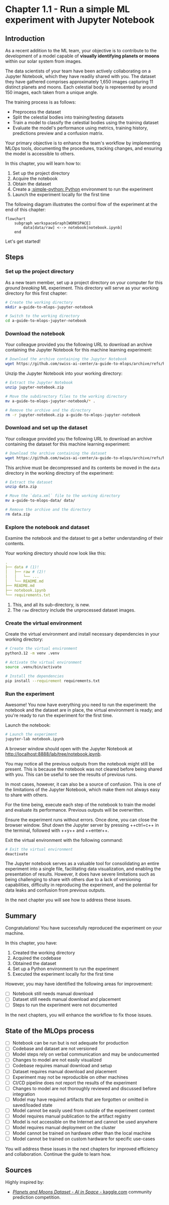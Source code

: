 # Chapter 1.1 - Run a simple ML experiment with Jupyter Notebook

## Introduction

As a recent addition to the ML team, your objective is to contribute to the
development of a model capable of **visually identifying planets or moons**
within our solar system from images.

The data scientists of your team have been actively collaborating on a Jupyter
Notebook, which they have readily shared with you. The dataset they have
gathered comprises approximately 1,650 images capturing 11 distinct planets and
moons. Each celestial body is represented by around 150 images, each taken from
a unique angle.

The training process is as follows:

- Preprocess the dataset
- Split the celestial bodies into training/testing datasets
- Train a model to classify the celestial bodies using the training dataset
- Evaluate the model's performance using metrics, training history, predictions
  preview and a confusion matrix.

Your primary objective is to enhance the team's workflow by implementing MLOps
tools, documenting the procedures, tracking changes, and ensuring the model is
accessible to others.

In this chapter, you will learn how to:

1. Set up the project directory
2. Acquire the notebook
3. Obtain the dataset
4. Create a [:simple-python: Python](../tools.md) environment to run the
   experiment
5. Launch the experiment locally for the first time

The following diagram illustrates the control flow of the experiment at the end
of this chapter:

```mermaid
flowchart
    subgraph workspaceGraph[WORKSPACE]
        data[data/raw] <--> notebook[notebook.ipynb]
    end
```

Let's get started!

## Steps

### Set up the project directory

As a new team member, set up a project directory on your computer for this
_ground breaking_ ML experiment. This directory will serve as your working
directory for this first chapter:

```sh title="Execute the following command(s) in a terminal"
# Create the working directory
mkdir a-guide-to-mlops-jupyter-notebook

# Switch to the working directory
cd a-guide-to-mlops-jupyter-notebook
```

### Download the notebook

Your colleague provided you the following URL to download an archive containing
the Jupyter Notebook for this machine learning experiment:

```sh title="Execute the following command(s) in a terminal"
# Download the archive containing the Jupyter Notebook
wget https://github.com/swiss-ai-center/a-guide-to-mlops/archive/refs/heads/jupyter-notebook.zip -O jupyter-notebook.zip
```

Unzip the Jupyter Notebook into your working directory:

```sh title="Execute the following command(s) in a terminal"
# Extract the Jupyter Notebook
unzip jupyter-notebook.zip

# Move the subdirectory files to the working directory
mv a-guide-to-mlops-jupyter-notebook/* .

# Remove the archive and the directory
rm -r jupyter-notebook.zip a-guide-to-mlops-jupyter-notebook
```

### Download and set up the dataset

Your colleague provided you the following URL to download an archive containing
the dataset for this machine learning experiment:

```sh title="Execute the following command(s) in a terminal"
# Download the archive containing the dataset
wget https://github.com/swiss-ai-center/a-guide-to-mlops/archive/refs/heads/data.zip -O data.zip
```

This archive must be decompressed and its contents be moved in the `data`
directory in the working directory of the experiment:

```sh title="Execute the following command(s) in a terminal"
# Extract the dataset
unzip data.zip

# Move the `data.xml` file to the working directory
mv a-guide-to-mlops-data/ data/

# Remove the archive and the directory
rm data.zip
```

### Explore the notebook and dataset

Examine the notebook and the dataset to get a better understanding of their
contents.

Your working directory should now look like this:

```yaml hl_lines="2-5"
.
├── data # (1)!
│   ├── raw # (2)!
│   │   └── ...
│   └── README.md
├── README.md
├── notebook.ipynb
└── requirements.txt
```

1. This, and all its sub-directory, is new.
2. The `raw` directory include the unprocessed dataset images.

### Create the virtual environment

Create the virtual environment and install necessary dependencies in your
working directory:

```sh title="Execute the following command(s) in a terminal"
# Create the virtual environment
python3.12 -m venv .venv

# Activate the virtual environment
source .venv/bin/activate

# Install the dependencies
pip install --requirement requirements.txt
```

### Run the experiment

Awesome! You now have everything you need to run the experiment: the notebook
and the dataset are in place, the virtual environment is ready; and you're ready
to run the experiment for the first time.

Launch the notebook:

```sh title="Execute the following command(s) in a terminal"
# Launch the experiment
jupyter-lab notebook.ipynb
```

A browser window should open with the Jupyter Notebook at
<http://localhost:8888/lab/tree/notebook.ipynb>.

You may notice all the previous outputs from the notebook might still be
present. This is because the notebook was not cleared before being shared with
you. This can be useful to see the results of previous runs.

In most cases, however, it can also be a source of confusion. This is one of the
limitations of the Jupyter Notebook, which make them not always easy to share
with others.

For the time being, execute each step of the notebook to train the model and
evaluate its performance. Previous outputs will be overwritten.

Ensure the experiment runs without errors. Once done, you can close the browser
window. Shut down the Jupyter server by pressing ++ctrl+c++ in the terminal,
followed with ++y++ and ++enter++.

Exit the virtual environment with the following command:

```sh title="Execute the following command(s) in a terminal"
# Exit the virtual environment
deactivate
```

The Jupyter notebook serves as a valuable tool for consolidating an entire
experiment into a single file, facilitating data visualization, and enabling the
presentation of results. However, it does have severe limitations such as being
challenging to share with others due to a lack of versioning capabilities,
difficulty in reproducing the experiment, and the potential for data leaks and
confusion from previous outputs.

In the next chapter you will see how to address these issues.

## Summary

Congratulations! You have successfully reproduced the experiment on your
machine.

In this chapter, you have:

1. Created the working directory
2. Acquired the codebase
3. Obtained the dataset
4. Set up a Python environment to run the experiment
5. Executed the experiment locally for the first time

However, you may have identified the following areas for improvement:

- [ ] Notebook still needs manual download
- [ ] Dataset still needs manual download and placement
- [ ] Steps to run the experiment were not documented

In the next chapters, you will enhance the workflow to fix those issues.

## State of the MLOps process

- [ ] Notebook can be run but is not adequate for production
- [ ] Codebase and dataset are not versioned
- [ ] Model steps rely on verbal communication and may be undocumented
- [ ] Changes to model are not easily visualized
- [ ] Codebase requires manual download and setup
- [ ] Dataset requires manual download and placement
- [ ] Experiment may not be reproducible on other machines
- [ ] CI/CD pipeline does not report the results of the experiment
- [ ] Changes to model are not thoroughly reviewed and discussed before
      integration
- [ ] Model may have required artifacts that are forgotten or omitted in
      saved/loaded state
- [ ] Model cannot be easily used from outside of the experiment context
- [ ] Model requires manual publication to the artifact registry
- [ ] Model is not accessible on the Internet and cannot be used anywhere
- [ ] Model requires manual deployment on the cluster
- [ ] Model cannot be trained on hardware other than the local machine
- [ ] Model cannot be trained on custom hardware for specific use-cases

You will address these issues in the next chapters for improved efficiency and
collaboration. Continue the guide to learn how.

## Sources

Highly inspired by:

- [_Planets and Moons Dataset - AI in Space_ - kaggle.com](https://www.kaggle.com/datasets/emirhanai/planets-and-moons-dataset-ai-in-space)
  community prediction competition.
